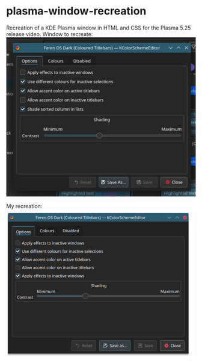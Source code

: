 # plasma-window-recreation
Recreation of a KDE Plasma window in HTML and CSS for the Plasma 5.25 release video.
Window to recreate:
![Screenshot to recreate](Objective.png)

My recreation:
![Recreation screenshot](Recreation.png)